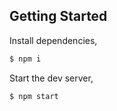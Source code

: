 
## Getting Started

Install dependencies,

```bash
$ npm i
```

Start the dev server,

```bash
$ npm start
```

